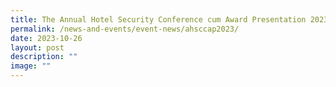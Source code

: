 ```yaml
---
title: The Annual Hotel Security Conference cum Award Presentation 2023
permalink: /news-and-events/event-news/ahsccap2023/
date: 2023-10-26
layout: post
description: ""
image: ""
---
```


